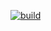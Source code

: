 [![build](https://github.com/Konstantine69/RPBD-labs/actions/workflows/blank.yml/badge.svg?branch=lab3)](https://github.com/Konstantine69/RPBD-labs/actions/workflows/blank.yml)
